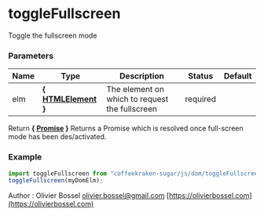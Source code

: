 # toggleFullscreen

Toggle the fullscreen mode

### Parameters

| Name | Type                                                                             | Description                                    | Status   | Default |
| ---- | -------------------------------------------------------------------------------- | ---------------------------------------------- | -------- | ------- |
| elm  | **{ [HTMLElement](https://developer.mozilla.org/fr/docs/Web/API/HTMLElement) }** | The element on which to request the fullscreen | required |

Return **{ [Promise](https://developer.mozilla.org/fr/docs/Web/JavaScript/Reference/Objets_globaux/Promise) }** Returns a Promise which is resolved once full-screen mode has been des/activated.

### Example

```js
import toggleFullscreen from "coffeekraken-sugar/js/dom/toggleFullscreen";
toggleFullscreen(myDomElm);
```

Author : Olivier Bossel [olivier.bossel@gmail.com](mailto:olivier.bossel@gmail.com) [https://olivierbossel.com](https://olivierbossel.com)
